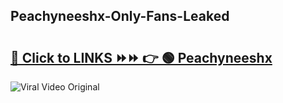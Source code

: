 
 ## Peachyneeshx-Only-Fans-Leaked

# <h2><a href="https://clipsfans.com/Peachyneeshx&ref=git">🔗 Click to LINKS ⏩⏩ 👉 🟢 Peachyneeshx </a></h2>

<a href="https://clipsfans.com/Peachyneeshx&ref=git" rel="nofollow" data-target="animated-image.originalLink"><img src="https://i.ibb.co.com/xMMVF88/686577567.gif" alt="Viral Video Original" style="max-width: 100%; display: inline-block;" data-target="animated-image.originalImage"></a>
